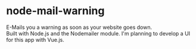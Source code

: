 # node-mail-warning
E-Mails you a warning as soon as your website goes down.
<br/>
Built with Node.js and the Nodemailer module. 
I'm planning to develop a UI for this app with Vue.js. 
